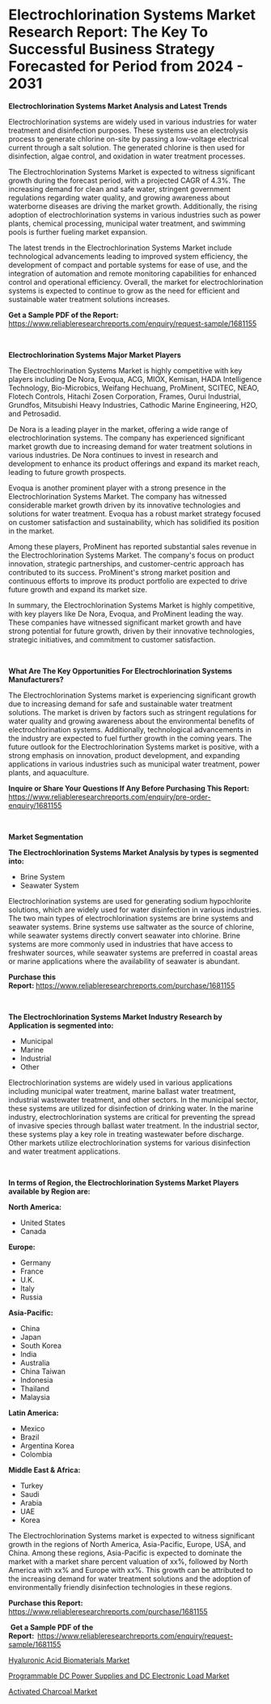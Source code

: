 <p><h1>Electrochlorination Systems Market Research Report: The Key To Successful Business Strategy Forecasted for Period from 2024 - 2031</h1></p><p><strong>Electrochlorination Systems Market Analysis and Latest Trends</strong></p>
<p><p>Electrochlorination systems are widely used in various industries for water treatment and disinfection purposes. These systems use an electrolysis process to generate chlorine on-site by passing a low-voltage electrical current through a salt solution. The generated chlorine is then used for disinfection, algae control, and oxidation in water treatment processes.</p><p>The Electrochlorination Systems Market is expected to witness significant growth during the forecast period, with a projected CAGR of 4.3%. The increasing demand for clean and safe water, stringent government regulations regarding water quality, and growing awareness about waterborne diseases are driving the market growth. Additionally, the rising adoption of electrochlorination systems in various industries such as power plants, chemical processing, municipal water treatment, and swimming pools is further fueling market expansion.</p><p>The latest trends in the Electrochlorination Systems Market include technological advancements leading to improved system efficiency, the development of compact and portable systems for ease of use, and the integration of automation and remote monitoring capabilities for enhanced control and operational efficiency. Overall, the market for electrochlorination systems is expected to continue to grow as the need for efficient and sustainable water treatment solutions increases.</p></p>
<p><strong>Get a Sample PDF of the Report:&nbsp;</strong> <a href="https://www.reliableresearchreports.com/enquiry/request-sample/1681155">https://www.reliableresearchreports.com/enquiry/request-sample/1681155</a></p>
<p>&nbsp;</p>
<p><strong>Electrochlorination Systems Major Market Players</strong></p>
<p><p>The Electrochlorination Systems Market is highly competitive with key players including De Nora, Evoqua, ACG, MIOX, Kemisan, HADA Intelligence Technology, Bio-Microbics, Weifang Hechuang, ProMinent, SCITEC, NEAO, Flotech Controls, Hitachi Zosen Corporation, Frames, Ourui Industrial, Grundfos, Mitsubishi Heavy Industries, Cathodic Marine Engineering, H2O, and Petrosadid.</p><p>De Nora is a leading player in the market, offering a wide range of electrochlorination systems. The company has experienced significant market growth due to increasing demand for water treatment solutions in various industries. De Nora continues to invest in research and development to enhance its product offerings and expand its market reach, leading to future growth prospects.</p><p>Evoqua is another prominent player with a strong presence in the Electrochlorination Systems Market. The company has witnessed considerable market growth driven by its innovative technologies and solutions for water treatment. Evoqua has a robust market strategy focused on customer satisfaction and sustainability, which has solidified its position in the market.</p><p>Among these players, ProMinent has reported substantial sales revenue in the Electrochlorination Systems Market. The company's focus on product innovation, strategic partnerships, and customer-centric approach has contributed to its success. ProMinent's strong market position and continuous efforts to improve its product portfolio are expected to drive future growth and expand its market size.</p><p>In summary, the Electrochlorination Systems Market is highly competitive, with key players like De Nora, Evoqua, and ProMinent leading the way. These companies have witnessed significant market growth and have strong potential for future growth, driven by their innovative technologies, strategic initiatives, and commitment to customer satisfaction.</p></p>
<p>&nbsp;</p>
<p><strong>What Are The Key Opportunities For Electrochlorination Systems Manufacturers?</strong></p>
<p><p>The Electrochlorination Systems market is experiencing significant growth due to increasing demand for safe and sustainable water treatment solutions. The market is driven by factors such as stringent regulations for water quality and growing awareness about the environmental benefits of electrochlorination systems. Additionally, technological advancements in the industry are expected to fuel further growth in the coming years. The future outlook for the Electrochlorination Systems market is positive, with a strong emphasis on innovation, product development, and expanding applications in various industries such as municipal water treatment, power plants, and aquaculture.</p></p>
<p><strong>Inquire or Share Your Questions If Any Before Purchasing This Report:</strong> <a href="https://www.reliableresearchreports.com/enquiry/pre-order-enquiry/1681155">https://www.reliableresearchreports.com/enquiry/pre-order-enquiry/1681155</a></p>
<p>&nbsp;</p>
<p><strong>Market Segmentation</strong></p>
<p><strong>The Electrochlorination Systems Market Analysis by types is segmented into:</strong></p>
<p><ul><li>Brine System</li><li>Seawater System</li></ul></p>
<p><p>Electrochlorination systems are used for generating sodium hypochlorite solutions, which are widely used for water disinfection in various industries. The two main types of electrochlorination systems are brine systems and seawater systems. Brine systems use saltwater as the source of chlorine, while seawater systems directly convert seawater into chlorine. Brine systems are more commonly used in industries that have access to freshwater sources, while seawater systems are preferred in coastal areas or marine applications where the availability of seawater is abundant.</p></p>
<p><strong>Purchase this Report:&nbsp;</strong><a href="https://www.reliableresearchreports.com/purchase/1681155">https://www.reliableresearchreports.com/purchase/1681155</a></p>
<p>&nbsp;</p>
<p><strong>The Electrochlorination Systems Market Industry Research by Application is segmented into:</strong></p>
<p><ul><li>Municipal</li><li>Marine</li><li>Industrial</li><li>Other</li></ul></p>
<p><p>Electrochlorination systems are widely used in various applications including municipal water treatment, marine ballast water treatment, industrial wastewater treatment, and other sectors. In the municipal sector, these systems are utilized for disinfection of drinking water. In the marine industry, electrochlorination systems are critical for preventing the spread of invasive species through ballast water treatment. In the industrial sector, these systems play a key role in treating wastewater before discharge. Other markets utilize electrochlorination systems for various disinfection and water treatment applications.</p></p>
<p>&nbsp;</p>
<p><strong>In terms of Region, the Electrochlorination Systems Market Players available by Region are:</strong></p>
<p>
    <p> <strong> North America: </strong>
        <ul>
            <li>United States</li>
            <li>Canada</li>
        </ul>
        </p> 
    <p> <strong> Europe: </strong>
        <ul>
            <li>Germany</li>
            <li>France</li>
            <li>U.K.</li>
            <li>Italy</li>
            <li>Russia</li>
        </ul>
        </p> 
    <p> <strong> Asia-Pacific: </strong>
        <ul>
            <li>China</li>
            <li>Japan</li>
            <li>South Korea</li>
            <li>India</li>
            <li>Australia</li>
            <li>China Taiwan</li>
            <li>Indonesia</li>
            <li>Thailand</li>
            <li>Malaysia</li>
        </ul>
        </p> 
    <p> <strong> Latin America: </strong>
        <ul>
            <li>Mexico</li>
            <li>Brazil</li>
            <li>Argentina Korea</li>
            <li>Colombia</li>
        </ul>
        </p> 
    <p> <strong> Middle East & Africa: </strong>
        <ul>
            <li>Turkey</li>
            <li>Saudi</li>
            <li>Arabia</li>
            <li>UAE</li>
            <li>Korea</li>
        </ul>
    </p>
    </p>
<p><p>The Electrochlorination Systems market is expected to witness significant growth in the regions of North America, Asia-Pacific, Europe, USA, and China. Among these regions, Asia-Pacific is expected to dominate the market with a market share percent valuation of xx%, followed by North America with xx% and Europe with xx%. This growth can be attributed to the increasing demand for water treatment solutions and the adoption of environmentally friendly disinfection technologies in these regions.</p></p>
<p><strong>Purchase this Report: </strong><a href="https://www.reliableresearchreports.com/purchase/1681155">https://www.reliableresearchreports.com/purchase/1681155</a></p>
<p>&nbsp;<strong>Get a Sample PDF of the Report:&nbsp;&nbsp;</strong><a href="https://www.reliableresearchreports.com/enquiry/request-sample/1681155">https://www.reliableresearchreports.com/enquiry/request-sample/1681155</a></p>
<p><strong></strong></p>
<p><p><a href="https://view.publitas.com/reportprime-1/hyaluronic-acid-biomaterials-market-size-growth-outlook-from-2023-to-2030-projecting-at-markets-trends-analysis-by-application-regional-outlook-and-revenue/">Hyaluronic Acid Biomaterials Market</a></p><p><a href="https://view.publitas.com/reportprime-1/programmable-dc-power-supplies-and-dc-electronic-load-market-challenges-opportunities-and-growth-drivers-and-major-market-players-forecasted-for-period-from-2023-2030/">Programmable DC Power Supplies and DC Electronic Load Market</a></p><p><a href="https://github.com/NorbertYates/Market-Research-Report-List-3/blob/main/activated-charcoal-market.md">Activated Charcoal Market</a></p></p>